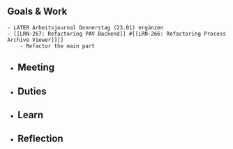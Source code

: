 ## Goals & Work
	- LATER Arbeitsjournal Donnerstag (23.01) ergänzen
	- [[LRN-267: Refactoring PAV Backend]] #[[LRN-266: Refactoring Process Archive Viewer]]]]
		- Refactor the main part
- ## Meeting
- ## Duties
- ## Learn
- ## Reflection